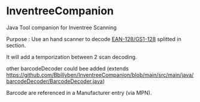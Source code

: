 # InventreeCompanion
 Java Tool companion for Inventree Scanning

Purpose : Use an hand scanner to decode [EAN-128/GS1-128](https://en.wikipedia.org/wiki/GS1-128) splitted in section.

It will add a temporization between 2 scan decoding.

other barcodeDecoder could bee added (extends https://github.com/Bbillyben/InventreeCompanion/blob/main/src/main/java/barcodeDecoder/BarcodeDecoder.java)


Barcode are referenced in a Manufacturer entry (via MPN).
